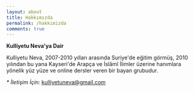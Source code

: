 ```yaml
---
layout: about
title: Hakkımızda
permalink: /hakkimizda
comments: true
---
```

**Kulliyetu Neva'ya Dair**

Kulliyetu Neva, 2007-2010 yılları arasında Suriye'de eğitim görmüş, 2010 yılından bu yana Kayseri'de Arapça ve İslâmî İlimler üzerine hanımlara yönelik yüz yüze ve online dersler veren bir bayan grubudur.



*\* İletişim İçin:* kulliyetuneva@gmail.com